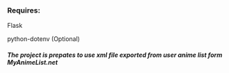### Requires:

Flask

python-dotenv (Optional)



##### The project is prepates to use xml file exported from user anime list form MyAnimeList.net
